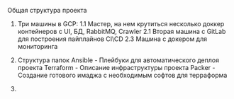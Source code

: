 Общая структура проекта

1. Три машины в GCP:
	1.1 Мастер, на нем крутиться несколько доккер контейнеров с UI, БД, RabbitMQ, Crawler
	2.1 Вторая машина с GitLab для построения пайплайнов CI\CD
	2.3 Машина с докером для мониторинга

2. Структура папок
	Ansible - Плейбуки для автоматического деплоя проекта
	Terraform - Описание инфраструктуры проекта 
	Packer - Создание готового имаджа с необходимым софтов для терраформа
	
3. 
